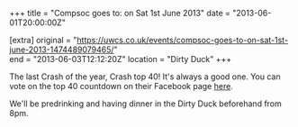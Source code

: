 +++
title = "Compsoc goes to: on Sat 1st June 2013"
date = "2013-06-01T20:00:00Z"

[extra]
original = "https://uwcs.co.uk/events/compsoc-goes-to-on-sat-1st-june-2013-1474489079465/"    
end = "2013-06-03T12:12:20Z"
location = "Dirty Duck"
+++

The last Crash of the year, Crash top 40\! It's always a good one. You can vote on the top 40 countdown on their Facebook page [here](http://www.facebook.com/CrashTop402013/info).

We'll be predrinking and having dinner in the Dirty Duck beforehand from 8pm.

